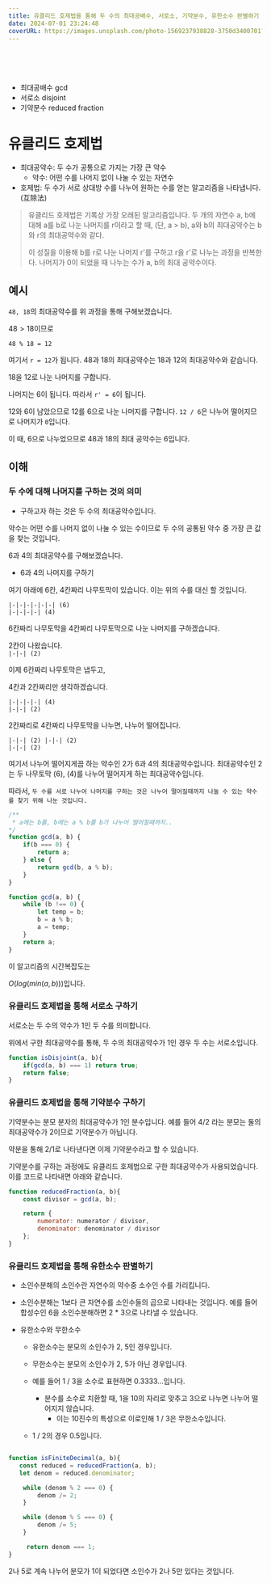 ```yaml
---
title: 유클리드 호제법을 통해 두 수의 최대공배수, 서로소, 기약분수, 유한소수 판별하기
date: 2024-07-01 23:24:48
coverURL: https://images.unsplash.com/photo-1569237938828-3750d3400701?w=1400&auto=format&fit=crop&q=60&ixlib=rb-4.0.3&ixid=M3wxMjA3fDB8MHxzZWFyY2h8M3x8cGllY2UlMjBvZiUyMHdvb2RzfGVufDB8fDB8fHww
---
```

<br />
<br />
<br />

- 최대공배수 gcd
- 서로소 disjoint
- 기약분수 reduced fraction


# 유클리드 호제법

- 최대공약수: 두 수가 공통으로 가지는 가장 큰 약수
  - 약수: 어떤 수를 나머지 없이 나눌 수 있는 자연수
- 호제법: 두 수가 서로 상대방 수를 나누어 원하는 수를 얻는 알고리즘을 나타냅니다. (互除法)
    
> 유클리드 호제법은 기록상 가장 오래된 알고리즘입니다.
> 두 개의 자연수 a, b에 대해 a를 b로 나눈 나머지를 r이라고 할 때, (단, a > b), a와 b의 최대공약수는 b와 r의 최대공약수와 같다.
>
> 이 성질을 이용해 b를 r로 나눈 나머지 r'를 구하고 r을 r'로 나누는 과정을 반복한다.
> 나머지가 0이 되었을 때 나누는 수가 a, b의 최대 공약수이다.


## 예시
`48, 18`의 최대공약수를 위 과정을 통해 구해보겠습니다.

$48 > 18$이므로 

`48 % 18 = 12`

여기서 `r = 12`가 됩니다.
48과 18의 최대공약수는 18과 12의 최대공약수와 같습니다.

18을 12로 나눈 나머지를 구합니다.

나머지는 6이 됩니다. 따라서 `r' = 6`이 됩니다.

12와 6이 남았으므로 12를 6으로 나눈 나머지를 구합니다.
`12 / 6`은 나누어 떨어지므로 나머지가 `0`입니다.

이 때, 6으로 나누었으므로 48과 18의 최대 공약수는 6입니다.

## 이해

### 두 수에 대해 나머지를 구하는 것의 의미

- 구하고자 하는 것은 두 수의 최대공약수입니다.

약수는 어떤 수를 나머지 없이 나눌 수 있는 수이므로
두 수의 공통된 약수 중 가장 큰 값을 찾는 것입니다.

6과 4의 최대공약수를 구해보겠습니다.

- 6과 4의 나머지를 구하기

여기 아래에 6칸, 4칸짜리 나무토막이 있습니다. 이는 위의 수를 대신 할 것입니다.

`|-|-|-|-|-|-| (6)`<br>
`|-|-|-|-| (4)` 

6칸짜리 나무토막을 4칸짜리 나무토막으로 나눈 나머지를 구하겠습니다.

2칸이 나왔습니다.<br>
`|-|-| (2)`

이제 6칸짜리 나무토막은 냅두고,

4칸과 2칸짜리만 생각하겠습니다.

`|-|-|-|-| (4)`<br>
`|-|-| (2)`

2칸짜리로 4칸짜리 나무토막을 나누면, 나누어 떨어집니다.

`|-|-| (2) |-|-| (2)`<br>
`|-|-| (2)`

여기서 나누어 떨어지게끔 하는 약수인 2가 6과 4의 최대공약수입니다.
최대공약수인 2는 두 나무토막 (6), (4)를 나누어 떨어지게 하는 최대공약수입니다.

따라서, `두 수를 서로 나누어 나머지를 구하는 것은
나누어 떨어질때까지 나눌 수 있는 약수를 찾기 위해 나눈 것입니다.`


```js
/** 
 * a에는 b를, b에는 a % b를 b가 나누어 떨어질때까지..
*/
function gcd(a, b) {
    if(b === 0) {
        return a;
    } else {
        return gcd(b, a % b);
    }
}

function gcd(a, b) {
    while (b !== 0) {
        let temp = b;
        b = a % b;
        a = temp;
    }
    return a;
}
```

이 알고리즘의 시간복잡도는 

$O(log(min(a,b)))$입니다.


### 유클리드 호제법을 통해 서로소 구하기

서로소는 두 수의 약수가 1인 두 수를 의미합니다.

위에서 구한 최대공약수를 통해, 두 수의 최대공약수가 1인 경우 두 수는 서로소입니다.

```js
function isDisjoint(a, b){
    if(gcd(a, b) === 1) return true;
    return false;
}
```

### 유클리드 호제법을 통해 기약분수 구하기

기약분수는 분모 분자의 최대공약수가 1인 분수입니다.
예를 들어 $4 / 2$ 라는 분모는 둘의 최대공약수가 2이므로 기약분수가 아닙니다.

약분을 통해 $2 / 1$로 나타낸다면 이제 기약분수라고 할 수 있습니다.

기약분수를 구하는 과정에도 유클리드 호제법으로 구한 최대공약수가 사용되었습니다.
이를 코드로 나타내면 아래와 같습니다.

```js
function reducedFraction(a, b){
    const divisor = gcd(a, b);

    return {
        numerator: numerator / divisor,
        denominator: denominator / divisor
    };
}
```

### 유클리드 호제법을 통해 유한소수 판별하기

- 소인수분해의 소인수란 자연수의 약수중 소수인 수를 가리킵니다.

- 소인수분해는 1보다 큰 자연수를 소인수들의 곱으로 나타내는 것입니다.
예를 들어 합성수인 6을 소인수분해하면 2 * 3으로 나타낼 수 있습니다.

- 유한소수와 무한소수
  - 유한소수는 분모의 소인수가 2, 5인 경우입니다.
  - 무한소수는 분모의 소인수가 2, 5가 아닌 경우입니다.

  - 예를 들어 1 / 3을 소수로 표현하면 0.3333...입니다.
    - 분수를 소수로 치환할 때, 1을 10의 자리로 맞추고 3으로 나누면 나누어 떨어지지 않습니다.
      - 이는 10진수의 특성으로 이로인해 1 / 3은 무한소수입니다. 
  - 1 / 2의 경우 0.5입니다. 



```js

function isFiniteDecimal(a, b){
   const reduced = reducedFraction(a, b);
   let denom = reduced.denominator;

    while (denom % 2 === 0) {
        denom /= 2;
    }

    while (denom % 5 === 0) {
        denom /= 5;
    }

     return denom === 1;
}
```
2나 5로 계속 나누어 분모가 1이 되었다면 소인수가 2나 5만 있다는 것입니다.
